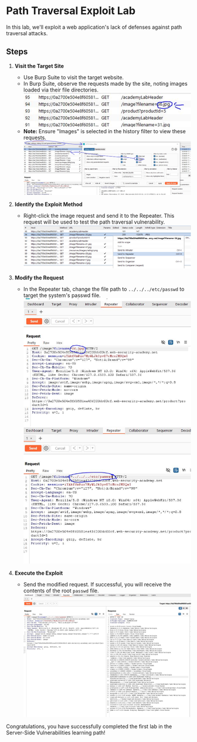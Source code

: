 # Path Traversal Exploit Lab

In this lab, we'll exploit a web application's lack of defenses against path traversal attacks.

## Steps

1. **Visit the Target Site**
   - Use Burp Suite to visit the target website.
   - In Burp Suite, observe the requests made by the site, noting images loaded via their file directories.
   ![File Directory Example](images/filenamenotice.png)
   - **Note:** Ensure "Images" is selected in the history filter to view these requests.
   ![Burp Suite Filter Options](images/filteroptions.png)

2. **Identify the Exploit Method**
   - Right-click the image request and send it to the Repeater. This request will be used to test the path traversal vulnerability.
   ![Send to Repeater](images/sendtorepeater.png)

3. **Modify the Request**
   - In the Repeater tab, change the file path to `../../../etc/passwd` to target the system's passwd file.
   ![Before Change](images/beforechange.png) ![After Change](images/afterchange.png)

4. **Execute the Exploit**
   - Send the modified request. If successful, you will receive the contents of the root `passwd` file.
   ![Lab Completed](images/labcompleted.png)

Congratulations, you have successfully completed the first lab in the Server-Side Vulnerabilities learning path!
